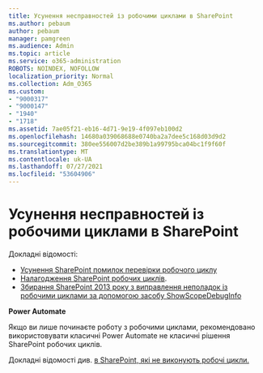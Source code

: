 ```yaml
---
title: Усунення несправностей із робочими циклами в SharePoint
ms.author: pebaum
author: pebaum
manager: pamgreen
ms.audience: Admin
ms.topic: article
ms.service: o365-administration
ROBOTS: NOINDEX, NOFOLLOW
localization_priority: Normal
ms.collection: Adm_O365
ms.custom:
- "9000317"
- "9000147"
- "1940"
- "1718"
ms.assetid: 7ae05f21-eb16-4d71-9e19-4f097eb100d2
ms.openlocfilehash: 14680a039068688e0740ba2a7dee5c168d03d9d2
ms.sourcegitcommit: 380ee556007d2be389b1a99795bca04bc1f9f60f
ms.translationtype: MT
ms.contentlocale: uk-UA
ms.lasthandoff: 07/27/2021
ms.locfileid: "53604906"
---
```

# <a name="troubleshoot-workflows-in-sharepoint"></a>Усунення несправностей із робочими циклами в SharePoint

Докладні відомості:

- [Усунення SharePoint помилок перевірки робочого циклу](/sharepoint/dev/general-development/troubleshooting-sharepoint-server-workflow-validation-errors-in-visio)
- [Налагодження SharePoint робочих циклів](/sharepoint/dev/general-development/debugging-sharepoint-server-workflows).
- [Збирання SharePoint 2013 року з виправлення неполадок із робочими циклами за допомогою засобу ShowScopeDebugInfo](/sharepoint/troubleshoot/workflows/gather-workflow-data)

**Power Automate**

Якщо ви лише починаєте роботу з [](/power-automate/modern-approvals) робочими циклами, рекомендовано використовувати класичні Power Automate не класичні рішення SharePoint робочих циклів.

Докладні відомості див. [в SharePoint, які не виконують робочі цикли.](/alchemyinsights/sharepoint-workflows-retiring)
